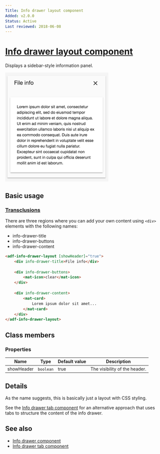 ```yaml
---
Title: Info drawer layout component
Added: v2.0.0
Status: Active
Last reviewed: 2018-06-08
---
```


# [Info drawer layout component](../../../lib/core/info-drawer/info-drawer-layout.component.ts "Defined in info-drawer-layout.component.ts")

Displays a sidebar-style information panel.

![Info drawer layout screenshot](../../docassets/images/infodrawerlayout.png)

## Basic usage

### [Transclusions](../../user-guide/transclusion.md)

There are three regions where you can add your own content using `<div>` elements
with the following names:

-   info-drawer-title
-   info-drawer-buttons
-   info-drawer-content

```html
<adf-info-drawer-layout [showHeader]="true">
    <div info-drawer-title>File info</div>

    <div info-drawer-buttons>
        <mat-icon>clear</mat-icon>
    </div>

    <div info-drawer-content>
        <mat-card>
            Lorem ipsum dolor sit amet...
        </mat-card>
    </div>
</adf-info-drawer-layout>
```
## Class members

### Properties

| Name | Type | Default value | Description |
| ---- | ---- | ------------- | ----------- |
| showHeader | `boolean` | true | The visibility of the header. |

## Details

As the name suggests, this is basically just a layout with CSS styling.

See the [Info drawer tab component](info-drawer-tab.component.md) for an alternative approach that uses tabs to structure the content of the info drawer.

## See also

-   [Info drawer component](info-drawer.component.md)
-   [Info drawer tab component](info-drawer-tab.component.md)
